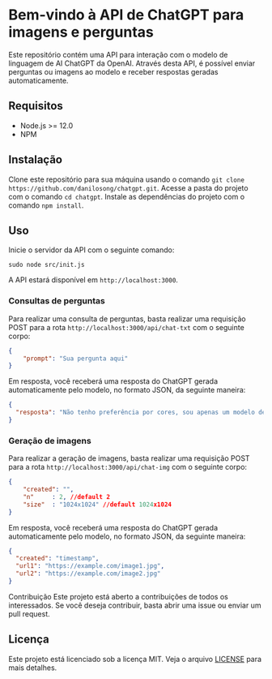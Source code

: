 # Bem-vindo à API de ChatGPT para imagens e perguntas

Este repositório contém uma API para interação com o modelo de linguagem de AI ChatGPT da OpenAI. Através desta API, é possível enviar perguntas ou imagens ao modelo e receber respostas geradas automaticamente.

## Requisitos

- Node.js >= 12.0
- NPM

## Instalação

Clone este repositório para sua máquina usando o comando `git clone https://github.com/danilosong/chatgpt.git`.
Acesse a pasta do projeto com o comando `cd chatgpt`.
Instale as dependências do projeto com o comando `npm install`.

## Uso

Inicie o servidor da API com o seguinte comando:

`sudo node src/init.js`


A API estará disponível em `http://localhost:3000`.

### Consultas de perguntas

Para realizar uma consulta de perguntas, basta realizar uma requisição POST para a rota `http://localhost:3000/api/chat-txt` com o seguinte corpo:
```JSON
{
    "prompt": "Sua pergunta aqui"
}
```
Em resposta, você receberá uma resposta do ChatGPT gerada automaticamente pelo modelo, no formato JSON, da seguinte maneira:
```JSON
{
  "resposta": "Não tenho preferência por cores, sou apenas um modelo de linguagem de AI."
}
```
### Geração de imagens

Para realizar a geração de imagens, basta realizar uma requisição POST para a rota `http://localhost:3000/api/chat-img` com o seguinte corpo:
```JSON
{
    "created": "",
    "n"     : 2, //default 2
    "size"  : "1024x1024" //default 1024x1024
}
```
Em resposta, você receberá uma resposta do ChatGPT gerada automaticamente pelo modelo, no formato JSON, da seguinte maneira:
```JSON
{
  "created": "timestamp",
  "url1": "https://example.com/image1.jpg",
  "url2": "https://example.com/image2.jpg"
}
```

Contribuição
Este projeto está aberto a contribuições de todos os interessados. Se você deseja contribuir, basta abrir uma issue ou enviar um pull request.


## Licença

Este projeto está licenciado sob a licença MIT. Veja o arquivo [LICENSE](https://platform.openai.com/docs/introduction) para mais detalhes.
